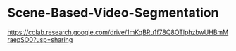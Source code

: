 # Scene-Based-Video-Segmentation
https://colab.research.google.com/drive/1mKqBRu1f78Q8OTlphzbwUHBmMraepSO0?usp=sharing
